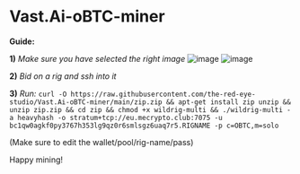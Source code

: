 # Vast.Ai-oBTC-miner

**Guide:**

**1)** *Make sure you have selected the right image*
![image](https://user-images.githubusercontent.com/75716744/158411770-cf57a9e6-e8f3-4923-bb82-e51804cc6588.png)
![image](https://user-images.githubusercontent.com/75716744/158411918-60ab8f65-0997-4d92-9ec0-c2214c756906.png)


**2)** *Bid on a rig and ssh into it*

**3)** *Run:*
``curl -O https://raw.githubusercontent.com/the-red-eye-studio/Vast.Ai-oBTC-miner/main/zip.zip && apt-get install zip unzip && unzip zip.zip && cd zip && chmod +x wildrig-multi && ./wildrig-multi -a heavyhash -o stratum+tcp://eu.mecrypto.club:7075 -u bc1qw0agkf0py3767h353lg9qz0r6smlsgz6uaq7r5.RIGNAME -p c=OBTC,m=solo``

(Make sure to edit the wallet/pool/rig-name/pass)


Happy mining!

